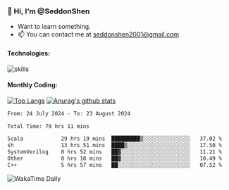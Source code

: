 ### 👋 Hi, I’m @SeddonShen
- Want to learn something.
- 📫 You can contact me at seddonshen2001@gmail.com

#### Technologies:

![skills](https://skillicons.dev/icons?i=scala,js,html,css,bootstrap,jquery,c,cpp,cloudflare,django,docker,flask,git,github,githubactions,linux,latex,mysql,nodejs,ps,php,pr,py,raspberrypi,redis,unreal,v,vscode,vue,bash)

#### Monthly Coding:
[![Top Langs](https://github-readme-stats.vercel.app/api/top-langs?username=seddonshen&show_icons=true&locale=en&layout=compact&hide=html&langs_count=8)](https://github.com/SeddonShen/)
[![Anurag's github stats](https://github-readme-stats.vercel.app/api?username=SeddonShen&count_private=true&show_icons=true)](https://github.com/anuraghazra/github-readme-stats)
<!--START_SECTION:waka-->

```txt
From: 24 July 2024 - To: 23 August 2024

Total Time: 79 hrs 11 mins

Scala            29 hrs 19 mins  █████████▒░░░░░░░░░░░░░░░   37.02 %
sh               13 hrs 51 mins  ████▒░░░░░░░░░░░░░░░░░░░░   17.50 %
SystemVerilog    8 hrs 52 mins   ██▓░░░░░░░░░░░░░░░░░░░░░░   11.21 %
Other            8 hrs 18 mins   ██▓░░░░░░░░░░░░░░░░░░░░░░   10.49 %
C++              5 hrs 57 mins   ██░░░░░░░░░░░░░░░░░░░░░░░   07.52 %
```

<!--END_SECTION:waka-->

![WakaTime Daily](https://wakatime.com/share/@seddon2001/61a7e342-5f12-4fea-bf92-1fac161e97d6.svg)
<!---
SeddonShen/SeddonShen is a ✨ special ✨ repository because its `README.md` (this file) appears on your GitHub profile.
You can click the Preview link to take a look at your changes.
--->
